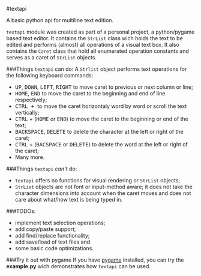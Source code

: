 #textapi

A basic python api for multiline text edition.

`textapi` module was created as part of a personal project, a python/pygame based text editor. It contains the `StrList` class wich holds the text to be edited and  performs (almost) all operations of a visual text box. It also contains the `Caret` class that hold all enumerated operation constants and serves as a caret of `StrList` objects.

###Things `textapi` can do:
A `Strlist` object performs text operations for the following keyboard commands:
   * <kbd>UP</kbd>, <kbd>DOWN</kbd>, <kbd>LEFT</kbd>, <kbd>RIGHT</kbd> to move caret to previous or next column or line;
   * <kbd>HOME</kbd>, <kbd>END</kbd> to move the caret to the beginning and end of line respectively;
   * <kbd>CTRL + <arrow key></kbd> to move the caret horizontaly word by word or scroll the text vertically;
   * <kbd>CTRL</kbd> + (<kbd>HOME</kbd> or <kbd>END</kbd>) to move the caret to the beginning or end of the text;
   * <kbd>BACKSPACE</kbd>, <kbd>DELETE</kbd> to delete the character at the left or right of the caret;
   * <kbd>CTRL</kbd> + (<kbd>BACSPACE</kbd> or <kbd>DELETE</kbd>) to delete the word at the left or right of the caret;
   * Many more.

###Things `textapi` *can't* do:
- `textapi` offers no functions for visual rendering or `StrList` objects;
- `StrList` objects are not font or input-method aware; it does not take the character dimensions into account when the caret moves and does not care about what/how text is being typed in.

###TODOs:
* implement text selection operations;
* add copy/paste support;
* add find/replace functionality;
* add save/load of text files and
* some basic code optimizations.

###Try it out with pygame
If you have [pygame] installed, you can try the **example.py** wich demonstrates how `textapi` can be used.

[pygame]: http://www.pygame.org/wiki/about
